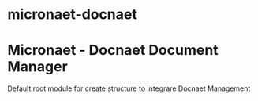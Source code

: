 # micronaet-docnaet
Micronaet - Docnaet Document Manager
====================================

Default root module for create structure to integrare Docnaet Management
